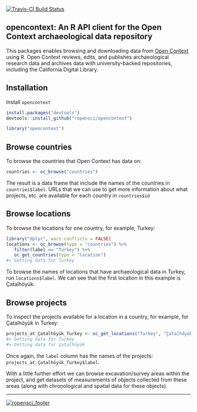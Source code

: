 <!-- README.md is generated from README.Rmd. Please edit that file -->
[![Travis-CI Build Status](https://travis-ci.org/ropensci/opencontext.png?branch=master)](https://travis-ci.org/ropensci/opencontext)

opencontext: An R API client for the Open Context archaeological data repository
--------------------------------------------------------------------------------

This packages enables browsing and downloading data from [Open Context](http://opencontext.org/) using R. Open Context reviews, edits, and publishes archaeological research data and archives data with university-backed repositories, including the California Digital Library.

Installation
------------

Install `opencontext`

``` r
install.packages("devtools")
devtools::install_github("ropensci/opencontext")
```

``` r
library("opencontext")
```

Browse countries
----------------

To browse the countries that Open Context has data on:

``` r
countries <- oc_browse("countries")
```

The result is a data frame that include the names of the countries in `countries$label`. URLs that we can use to get more information about what projects, etc. are available for each country in `countries$id`

Browse locations
----------------

To browse the locations for one country, for example, Turkey:

``` r
library("dplyr", warn.conflicts = FALSE)
locations <- oc_browse(type = "countries") %>%
   filter(label == "Turkey") %>%
   oc_get_countries(type = "location")
#> Getting data for Turkey
```

To browse the names of locations that have archaeological data in Turkey, run `locations$label`. We can see that the first location in this example is Çatalhöyük.

Browse projects
---------------

To inspect the projects available for a location in a country, for example, for Çatalhöyük in Turkey:

``` r
projects_at_Çatalhöyük_Turkey <- oc_get_locations("Turkey", "Çatalhöyük")
#> Getting data for Turkey
#> Getting data for Çatalhöyük
```

Once again, the `label` column has the names of the projects: `projects_at_Çatalhöyük_Turkey$label`.

With a little further effort we can browse excavation/survey areas within the project, and get datasets of measurements of objects collected from these areas (along with chronological and spatial data for these objects).

------------------------------------------------------------------------

[![ropensci\_footer](http://ropensci.org/public_images/github_footer.png)](http://ropensci.org)
